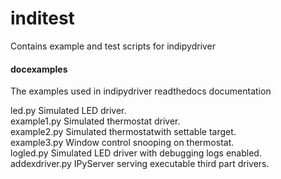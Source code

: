 # inditest
Contains example and test scripts for indipydriver

#### docexamples
The examples used in indipydriver readthedocs documentation

led.py Simulated LED driver.\
example1.py Simulated thermostat driver.\
example2.py Simulated thermostatwith settable target.\
example3.py Window control snooping on thermostat.\
logled.py Simulated LED driver with debugging logs enabled.\
addexdriver.py IPyServer serving executable third part drivers.

